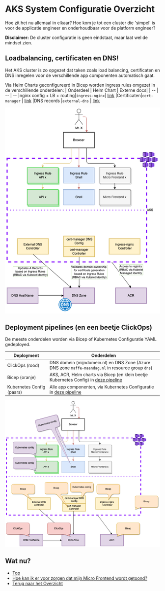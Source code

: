 # AKS System Configuratie Overzicht
Hoe zit het nu allemaal in elkaar? Hoe kom je tot een cluster die 'simpel' is voor de applicatie engineer en onderhoudbaar voor de platform engineer?

**Disclaimer:** De cluster configuratie is geen eindstaat, maar laat wel de mindset zien.

## Loadbalancing, certificaten en DNS!
Het AKS cluster is zo opgezet dat taken zoals load balancing, certificaten en DNS inregelen voor de verschillende app componenten automatisch gaat.

Via Helm Charts geconfigureerd in Bicep worden ingress rules omgezet in de verschillende onderdelen:
| Onderdeel  | Helm Chart    | Externe docs|
|     --     |       --      | --
|nginx config + LB + routing|`ingress-nginx`| [link](https://kubernetes.github.io/ingress-nginx/)
|Certificaten|`cert-manager` | [link](https://cert-manager.io/docs/)
|DNS records |`external-dns` | [link](https://github.com/kubernetes-sigs/external-dns)

![System Elements in Scope](./MaffeMaandag-System-Components.drawio.png)

## Deployment pipelines (en een beetje ClickOps)
De meeste onderdelen worden via Bicep of Kubernetes Configuratie YAML gedeployed.

| Deployment     | Onderdelen|
|        --      | --
| ClickOps (rood)| DNS domein (mijndomein.nl) en DNS Zone (Azure DNS zone `maffe-maandag.nl` in resource group `dns`)
| Bicep (oranje) | AKS, ACR, Helm charts via Bicep (en klein beetje Kubernetes Config) in [deze pipeline](./.github/workflows/arm-deploy.yml)
| Kubernetes Config (paars)|Alle app componenten, via Kubernetes Configuratie in [deze pipeline](./.github/workflows/apps-deploy.yml)

![Pipelines](./MaffeMaandag-All-Components-incl-pipeline-notes.drawio.png)

## Wat nu?
- [Top](#aks-system-configuratie-overzicht)
- [Hoe kan ik er voor zorgen dat mijn Micro Frontend wordt getoond?](./LetsDoIt.md)
- [Terug naar het Overzicht](../README.md)